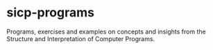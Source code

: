 # sicp-programs
Programs, exercises and examples on concepts and insights from the Structure and Interpretation of Computer Programs. 
